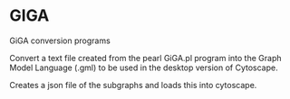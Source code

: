 # GIGA
GiGA conversion programs

Convert a text file created from the pearl GiGA.pl program into the Graph Model Language (.gml) to be used in the desktop version of Cytoscape.

Creates a json file of the subgraphs and loads this into cytoscape.

